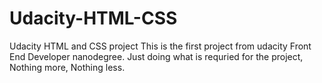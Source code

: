 # Udacity-HTML-CSS
Udacity HTML and CSS project 
This is the first project from udacity Front End Developer nanodegree.
Just doing what is requried for the project, Nothing more, Nothing less. 
